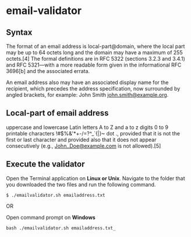 # email-validator

## Syntax
The format of an email address is local-part@domain, where the local part may be up to 64 octets long and the domain may have a maximum of 255 octets.[4] The formal definitions are in RFC 5322 (sections 3.2.3 and 3.4.1) and RFC 5321—with a more readable form given in the informational RFC 3696[b] and the associated errata.

An email address also may have an associated display name for the recipient, which precedes the address specification, now surrounded by angled brackets, for example: John Smith <john.smith@example.org>.

## Local-part of email address
uppercase and lowercase Latin letters A to Z and a to z
digits 0 to 9
printable characters !#$%&'*+-/=?^_`{|}~
dot ., provided that it is not the first or last character and provided also that it does not appear consecutively (e.g., John..Doe@example.com is not allowed).[5]

## Execute the validator

Open the Terminal application on **Linux or Unix**. Navigate to the folder that you downloaded the two files and run the following command.

```
$ ./emailvalidator.sh emailaddress.txt
```
OR

Open command prompt on **Windows**

```
bash ./emailvalidator.sh emailaddress.txt_
```
